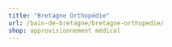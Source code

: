 ```yaml
---
title: "Bretagne Orthopédie"
url: /bain-de-bretagne/bretagne-orthopedie/
shop: approvisionnement médical
---
```

